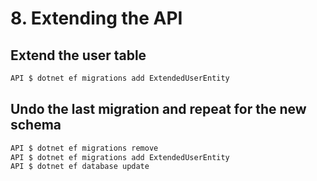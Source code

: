 # 8. Extending the API

## Extend the user table
```s
API $ dotnet ef migrations add ExtendedUserEntity
```

## Undo the last migration and repeat for the new schema
```s
API $ dotnet ef migrations remove
API $ dotnet ef migrations add ExtendedUserEntity
API $ dotnet ef database update
```
